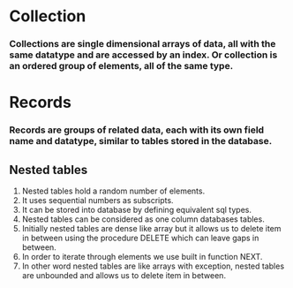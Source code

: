 # Collection

### Collections are single dimensional arrays of data, all with the same datatype and are accessed by an index. Or collection is an ordered group of elements, all of the same type.

# Records
### Records are groups of related data, each with its own field name and datatype, similar to tables stored in the database.


## Nested tables
1. Nested tables hold a random number of elements.   
2. It uses sequential numbers as subscripts.  
3. It can be stored into database by defining equivalent sql types.  
4. Nested tables can be considered as one column databases tables.  
5. Initially nested tables are dense like array but it allows us to delete item in between using the procedure DELETE which can leave gaps in between.  
6. In order to iterate through elements we use built in function NEXT.  
7. In other word nested tables are like arrays with exception, nested tables are unbounded and allows us to delete item in between.   
